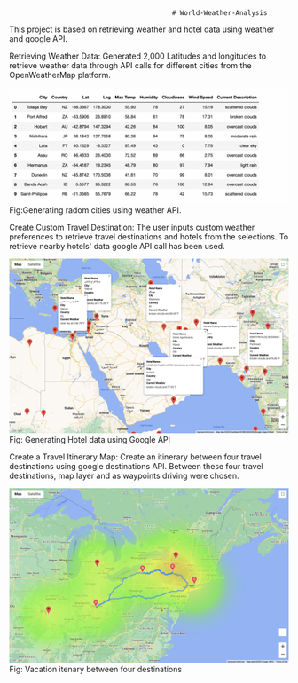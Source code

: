                                             # World-Weather-Analysis

This project is based on retrieving weather and hotel data using weather and google API. 

Retrieving Weather Data: Generated 2,000 Latitudes and longitudes to retrieve weather data through API calls for different cities from the OpenWeatherMap platform. 

![](https://github.com/smzd/World-Weather-Analysis/blob/main/Weather_Database/Weather_database.png)
Fig:Generating radom cities using weather API.

Create Custom Travel Destination: The user inputs custom weather preferences to retrieve travel destinations and hotels from the selections. To retrieve nearby hotels' data google API call has been used.

![](https://github.com/smzd/World-Weather-Analysis/blob/main/Vacation_Search/WeatherPy_vacation_map.png)
Fig: Generating Hotel data using Google API

Create a Travel Itinerary Map: Create an itinerary between four travel destinations using google destinations API. Between these four travel destinations, map layer and as waypoints driving were chosen. 

![](https://github.com/smzd/World-Weather-Analysis/blob/main/Vacation_Itinerary/WeatherPy_travel_map.png)
Fig: Vacation itenary between four destinations
